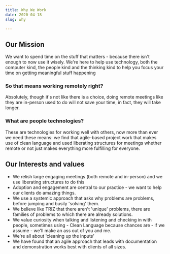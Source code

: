 ```yaml
---
title: Why We Work
date: 2020-04-18
slug: why

---
```

## Our Mission

We want to spend time on the stuff that matters - because there isn't enough to now use it wisely. We're here to help use technology, both the computer kind, the people kind and the thinking kind to help you focus your time on getting meaningful stuff happening

### So that means working remotely right?

Absolutely, though it's not like there is a choice, doing remote meetings like they are in-person used to do will not save your time, in fact, they will take longer.

### What are people technologies?

These are technologies for working well with others, now more than ever we need these means: we find that agile-based project work that makes use of clean language and used liberating structures for meetings whether remote or not just makes everything more fulfilling for everyone.

## Our Interests and values

* We relish large engaging meetings (both remote and in-person) and we use liberating structures to do this
* Adoption and engagement are central to our practice - we want to help our clients do amazing things.
* We use a systemic approach that asks why problems are problems, before jumping and busily 'solving' them.
* We believe like TRIZ that there aren't 'unique' problems, there are families of problems to which there are already solutions.
* We value curiosity when talking and listening and checking in with people, sometimes using - Clean Language because chances are - if we assume - we'll make an ass out of you and me.
* We're all about 'cleaning up the inputs'
* We have found that an agile approach that leads with documentation and demonstration works best with clients of all sizes.